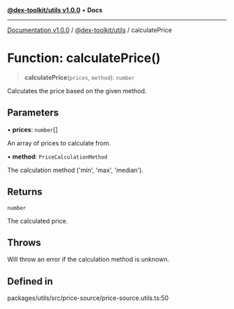 [**@dex-toolkit/utils v1.0.0**](../README.md) • **Docs**

***

[Documentation v1.0.0](../../../packages.md) / [@dex-toolkit/utils](../README.md) / calculatePrice

# Function: calculatePrice()

> **calculatePrice**(`prices`, `method`): `number`

Calculates the price based on the given method.

## Parameters

• **prices**: `number`[]

An array of prices to calculate from.

• **method**: `PriceCalculationMethod`

The calculation method ('min', 'max', 'median').

## Returns

`number`

The calculated price.

## Throws

Will throw an error if the calculation method is unknown.

## Defined in

packages/utils/src/price-source/price-source.utils.ts:50
